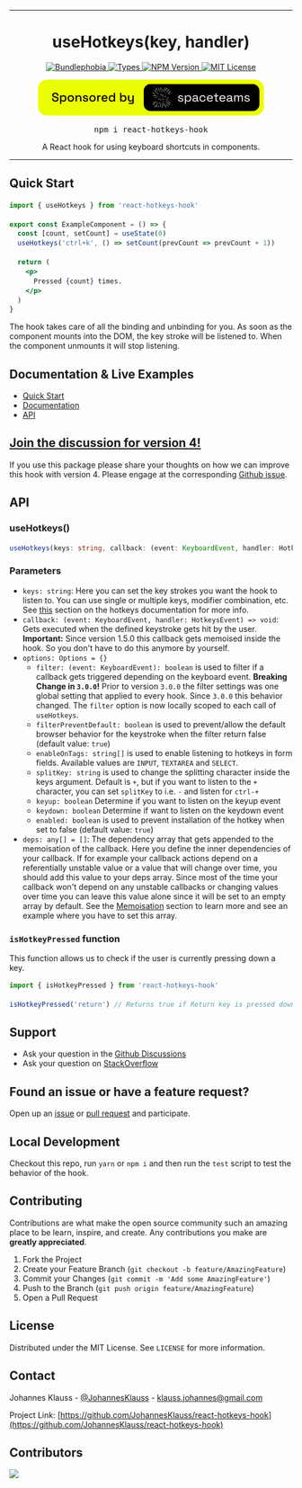 <hr>
<div align="center">
  <h1 align="center">
    useHotkeys(key, handler)
  </h1>
</div>

<p align="center">
  <a href="https://bundlephobia.com/result?p=react-hotkeys-hook">
    <img alt="Bundlephobia" src="https://img.shields.io/bundlephobia/minzip/react-hotkeys-hook?style=for-the-badge&labelColor=24292e">
  </a>
  <a aria-label="Types" href="https://www.npmjs.com/package/react-hotkeys-hook">
    <img alt="Types" src="https://img.shields.io/npm/types/react-hotkeys-hook?style=for-the-badge&labelColor=24292e">
  </a>
  <a aria-label="NPM version" href="https://www.npmjs.com/package/react-hotkeys-hook">
    <img alt="NPM Version" src="https://img.shields.io/npm/v/react-hotkeys-hook?style=for-the-badge&labelColor=24292e">
  </a>
  <a aria-label="License" href="https://jaredlunde.mit-license.org/">
    <img alt="MIT License" src="https://img.shields.io/npm/l/react-hotkeys-hook?style=for-the-badge&labelColor=24292e">
  </a>
</p>

<p align="center">
  <a aria-label="Sponsored by Spaceteams" href="https://spaceteams.de">
    <img alt="Sponsored by Spaceteams" src="https://raw.githubusercontent.com/spaceteams/badges/main/sponsored-by-spaceteams.svg">
  </a>
</p>

<pre align="center">npm i react-hotkeys-hook</pre>

<p align="center">
A React hook for using keyboard shortcuts in components.
</p>

<hr>

## Quick Start

```jsx harmony
import { useHotkeys } from 'react-hotkeys-hook'

export const ExampleComponent = () => {
  const [count, setCount] = useState(0)
  useHotkeys('ctrl+k', () => setCount(prevCount => prevCount + 1))

  return (
    <p>
      Pressed {count} times.
    </p>
  )
}
```

The hook takes care of all the binding and unbinding for you.
As soon as the component mounts into the DOM, the key stroke will be
listened to. When the component unmounts it will stop listening.

## Documentation & Live Examples

* [Quick Start](https://react-hotkeys-hook.vercel.app/docs/intro)
* [Documentation](https://react-hotkeys-hook.vercel.app/docs/documentation/installation)
* [API](https://react-hotkeys-hook.vercel.app/docs/api/use-hotkeys)

## [Join the discussion for version 4!](https://github.com/JohannesKlauss/react-hotkeys-hook/issues/574)

If you use this package please share your thoughts on how we can improve this hook with version 4.
Please engage at the corresponding [Github issue](https://github.com/JohannesKlauss/react-hotkeys-hook/issues/574).

## API

### useHotkeys()

```typescript
useHotkeys(keys: string, callback: (event: KeyboardEvent, handler: HotkeysEvent) => void, options: Options = {}, deps: any[] = [])
```

### Parameters
- `keys: string`: Here you can set the key strokes you want the hook to listen to. You can use single or multiple keys,
  modifier combination, etc. See [this](https://github.com/jaywcjlove/hotkeys/#defining-shortcuts)
  section on the hotkeys documentation for more info.
- `callback: (event: KeyboardEvent, handler: HotkeysEvent) => void`: Gets executed when the defined keystroke
  gets hit by the user. **Important:** Since version 1.5.0 this callback gets memoised inside the hook. So you don't have
  to do this anymore by yourself.
- `options: Options = {}`
  - `filter: (event: KeyboardEvent): boolean` is used to filter if a callback gets triggered depending on the keyboard event.
    **Breaking Change in `3.0.0`!** Prior to version `3.0.0` the filter settings was one global setting that applied to every
    hook. Since `3.0.0` this behavior changed. The `filter` option is now locally scoped to each call of `useHotkeys`.
  - `filterPreventDefault: boolean` is used to prevent/allow the default browser behavior for the keystroke when the filter return false (default value: `true`)
  - `enableOnTags: string[]` is used to enable listening to hotkeys in form fields. Available values are `INPUT`, `TEXTAREA` and `SELECT`.
  - `splitKey: string` is used to change the splitting character inside the keys argument. Default is `+`, but if you want
    to listen to the `+` character, you can set `splitKey` to i.e. `-` and listen for `ctrl-+`
  - `keyup: boolean` Determine if you want to listen on the keyup event
  - `keydown: boolean` Determine if want to listen on the keydown event
  - `enabled: boolean` is used to prevent installation of the hotkey when set to false (default value: `true`)
- `deps: any[] = []`: The dependency array that gets appended to the memoisation of the callback. Here you define the inner
  dependencies of your callback. If for example your callback actions depend on a referentially unstable value or a value
  that will change over time, you should add this value to your deps array. Since most of the time your callback won't
  depend on any unstable callbacks or changing values over time you can leave this value alone since it will be set to an
  empty array by default. See the [Memoisation](#memoisation) section to
  learn more and see an example where you have to set this array.

### `isHotkeyPressed` function

This function allows us to check if the user is currently pressing down a key.

```ts
import { isHotkeyPressed } from 'react-hotkeys-hook'

isHotkeyPressed('return') // Returns true if Return key is pressed down.
```

## Support

* Ask your question in the [Github Discussions]([Support](https://github.com/JohannesKlauss/react-hotkeys-hook/discussions))
* Ask your question on [StackOverflow](https://stackoverflow.com/search?page=1&tab=Relevance&q=react-hotkeys-hook)

## Found an issue or have a feature request?

Open up an [issue](https://github.com/JohannesKlauss/react-hotkeys-hook/issues/new)
or [pull request](https://github.com/JohannesKlauss/react-hotkeys-hook/compare) and participate.

## Local Development

Checkout this repo, run `yarn` or `npm i` and then run the `test` script to test the behavior of the hook.

## Contributing
Contributions are what make the open source community such an amazing place to be learn, inspire, and create. Any contributions you make are **greatly appreciated**.

1. Fork the Project
2. Create your Feature Branch (`git checkout -b feature/AmazingFeature`)
3. Commit your Changes (`git commit -m 'Add some AmazingFeature'`)
4. Push to the Branch (`git push origin feature/AmazingFeature`)
5. Open a Pull Request

## License
Distributed under the MIT License. See `LICENSE` for more information.

## Contact

Johannes Klauss - [@JohannesKlauss](https://github.com/JohannesKlauss) - klauss.johannes@gmail.com

Project Link: [https://github.com/JohannesKlauss/react-hotkeys-hook](https://github.com/JohannesKlauss/react-hotkeys-hook)

## Contributors

<a href="https://github.com/johannesklauss/react-hotkeys-hook/graphs/contributors">
  <img src="https://contrib.rocks/image?repo=johannesklauss/react-hotkeys-hook" />
</a>
